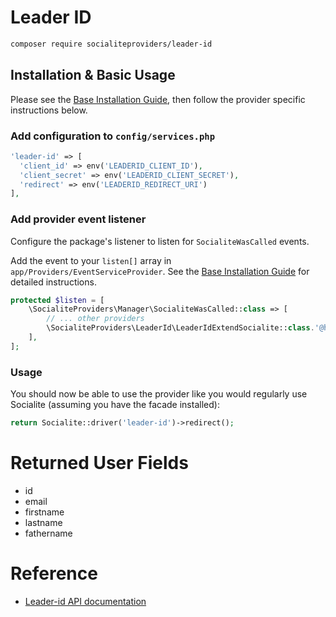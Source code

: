 # Leader ID

```bash
composer require socialiteproviders/leader-id
```

## Installation & Basic Usage

Please see the [Base Installation Guide](https://socialiteproviders.com/usage/), then follow the provider specific instructions below.

### Add configuration to `config/services.php`

```php
'leader-id' => [
  'client_id' => env('LEADERID_CLIENT_ID'),
  'client_secret' => env('LEADERID_CLIENT_SECRET'),
  'redirect' => env('LEADERID_REDIRECT_URI')
],
```

### Add provider event listener

Configure the package's listener to listen for `SocialiteWasCalled` events.

Add the event to your `listen[]` array in `app/Providers/EventServiceProvider`. See the [Base Installation Guide](https://socialiteproviders.com/usage/) for detailed instructions.

```php
protected $listen = [
    \SocialiteProviders\Manager\SocialiteWasCalled::class => [
        // ... other providers
        \SocialiteProviders\LeaderId\LeaderIdExtendSocialite::class.'@handle',
    ],
];
```

### Usage

You should now be able to use the provider like you would regularly use Socialite (assuming you have the facade installed):

```php
return Socialite::driver('leader-id')->redirect();
```

# Returned User Fields

- id
- email
- firstname
- lastname
- fathername

# Reference

- [Leader-id API documentation](https://apps.leader-id.ru/swagger/#/oauth/post_oauth_token)